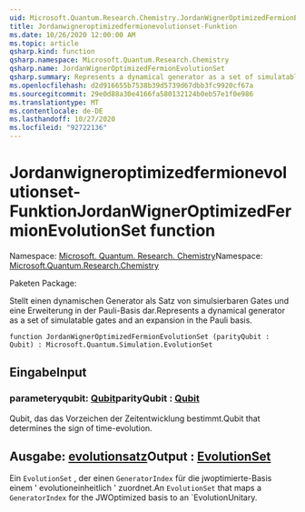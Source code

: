 ```yaml
---
uid: Microsoft.Quantum.Research.Chemistry.JordanWignerOptimizedFermionEvolutionSet
title: Jordanwigneroptimizedfermionevolutionset-Funktion
ms.date: 10/26/2020 12:00:00 AM
ms.topic: article
qsharp.kind: function
qsharp.namespace: Microsoft.Quantum.Research.Chemistry
qsharp.name: JordanWignerOptimizedFermionEvolutionSet
qsharp.summary: Represents a dynamical generator as a set of simulatable gates and an expansion in the Pauli basis.
ms.openlocfilehash: d2d916655b7538b39d5739d67dbb3fc9920cf67a
ms.sourcegitcommit: 29e0d88a30e4166fa580132124b0eb57e1f0e986
ms.translationtype: MT
ms.contentlocale: de-DE
ms.lasthandoff: 10/27/2020
ms.locfileid: "92722136"
---
```

# <a name="jordanwigneroptimizedfermionevolutionset-function"></a><span data-ttu-id="5cda0-102">Jordanwigneroptimizedfermionevolutionset-Funktion</span><span class="sxs-lookup"><span data-stu-id="5cda0-102">JordanWignerOptimizedFermionEvolutionSet function</span></span>

<span data-ttu-id="5cda0-103">Namespace: [Microsoft. Quantum. Research. Chemistry](xref:Microsoft.Quantum.Research.Chemistry)</span><span class="sxs-lookup"><span data-stu-id="5cda0-103">Namespace: [Microsoft.Quantum.Research.Chemistry](xref:Microsoft.Quantum.Research.Chemistry)</span></span>

<span data-ttu-id="5cda0-104">Paketen [](https://nuget.org/packages/)</span><span class="sxs-lookup"><span data-stu-id="5cda0-104">Package: [](https://nuget.org/packages/)</span></span>


<span data-ttu-id="5cda0-105">Stellt einen dynamischen Generator als Satz von simulsierbaren Gates und eine Erweiterung in der Pauli-Basis dar.</span><span class="sxs-lookup"><span data-stu-id="5cda0-105">Represents a dynamical generator as a set of simulatable gates and an expansion in the Pauli basis.</span></span>

```qsharp
function JordanWignerOptimizedFermionEvolutionSet (parityQubit : Qubit) : Microsoft.Quantum.Simulation.EvolutionSet
```


## <a name="input"></a><span data-ttu-id="5cda0-106">Eingabe</span><span class="sxs-lookup"><span data-stu-id="5cda0-106">Input</span></span>

### <a name="parityqubit--qubit"></a><span data-ttu-id="5cda0-107">parameteryqubit: [Qubit](xref:microsoft.quantum.lang-ref.qubit)</span><span class="sxs-lookup"><span data-stu-id="5cda0-107">parityQubit : [Qubit](xref:microsoft.quantum.lang-ref.qubit)</span></span>

<span data-ttu-id="5cda0-108">Qubit, das das Vorzeichen der Zeitentwicklung bestimmt.</span><span class="sxs-lookup"><span data-stu-id="5cda0-108">Qubit that determines the sign of time-evolution.</span></span>



## <a name="output--evolutionset"></a><span data-ttu-id="5cda0-109">Ausgabe: [evolutionsatz](xref:Microsoft.Quantum.Simulation.EvolutionSet)</span><span class="sxs-lookup"><span data-stu-id="5cda0-109">Output : [EvolutionSet](xref:Microsoft.Quantum.Simulation.EvolutionSet)</span></span>

<span data-ttu-id="5cda0-110">Ein `EvolutionSet` , der einen `GeneratorIndex` für die jwoptimierte-Basis einem ' evolutioneinheitlich ' zuordnet.</span><span class="sxs-lookup"><span data-stu-id="5cda0-110">An `EvolutionSet` that maps a `GeneratorIndex` for the JWOptimized basis to an \`EvolutionUnitary.</span></span>